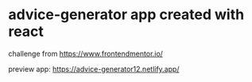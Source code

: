 # advice-generator app created with react
challenge from https://www.frontendmentor.io/

preview app: https://advice-generator12.netlify.app/

